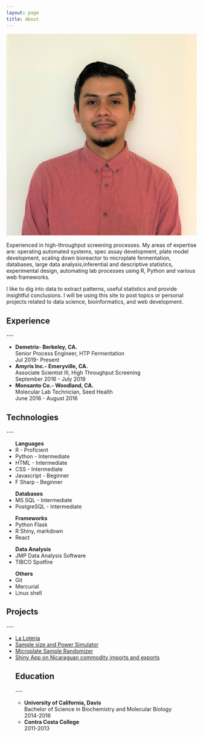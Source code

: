 ```yaml
---
layout: page
title: About
---
```

<head>
	<link rel="stylesheet" type="text/css" href="/css/aboutme.css"> 
</head>
<img class= "silvio_photo" src="/img/silvio_ortiz.jpg" />
<p>Experienced in high-throughput screening processes. My areas of expertise are: operating automated systems, spec assay development, plate model development, scaling down bioreactor to microplate fermentation, databases, large data analysis,inferential and descriptive statistics, experimental design, automating lab processes using R, Python and various web frameworks.</p>
<p> I like to dig into data to extract patterns, useful statistics and provide insightful conclusions.
 I will be using this site to post topics or personal projects related to data science, bioinformatics, and web development. </p>

<h2>Experience</h2>
---
<ul>
<li><b>Demetrix- Berkeley, CA.</b></li> 
  Senior Process Engineer, HTP Fermentation 
    <div class = "resume_date">Jul 2019- Present</div>  
<li><b>Amyris Inc.- Emeryville, CA.</b></li>
  Associate Scientist III,  High Throughput Screening
    <div class = "resume_date">September 2016 - July 2019</div>  
<li><b>Monsanto Co.- Woodland, CA.</b></li>
  Molecular Lab Technician, Seed Health 
    <div class = "resume_date">June 2016 - August 2016</div>  
</ul>

<h2>Technologies</h2>  
---
<ul>
<b>Languages</b>
  <li>R - Proficient</li>
  <li>Python - Intermediate</li>
  <li>HTML - Intermediate</li>
  <li>CSS - Intermediate</li>
  <li>Javascript - Beginner</li>
  <li>F Sharp - Beginner  </li>
</ul>
<ul>
<b>Databases</b>
  <li>MS SQL - Intermediate</li>
  <li>PostgreSQL - Intermediate </li> 
</ul>
<ul>
<b>Frameworks</b>
  <li>Python Flask</li>
  <li>R Shiny, markdown</li>
  <li>React</li>
</ul>
<ul>
<b>Data Analysis </b>
  <li>JMP Data Analysis Software</li>
  <li>TIBCO Spotfire</li>
</ul>
<ul>
<b>Others</b>
  <li>Git</li>
  <li>Mercurial</li>
  <li>Linux shell</li>
</ul>

<h2>Projects</h2>
---
<ul>
<li><a href="http://silvioaburto.github.io/loteria/">La Loteria</a></li>
<li><a href="https://sortizaburto.shinyapps.io/power_calculator/">Sample size and Power Simulator</a></li>
<li><a href="https://sortizaburto.shinyapps.io/final_project/">Microplate Sample Randomizer</a></li>
<li><a href="https://sortizaburto.shinyapps.io/final_project/">Shiny App on Nicaraguan commodity imports and exports</a></li>

<h2>Education</h2>
---
<ul>
<li><b>University of California, Davis</b></li>
Bachelor of Science in Biochemistry and Molecular Biology
<div class = "resume_date">2014-2016</div>  
<li><b>Contra Costa College</b></li>
<div class = "resume_date">2011-2013</div>  
</ul>



